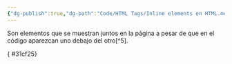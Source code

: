 ```yaml
---
{"dg-publish":true,"dg-path":"Code/HTML Tags/Inline elements en HTML.md","permalink":"/code/html-tags/inline-elements-en-html/","created":"2024-03-31T23:22","updated":"2024-03-31T23:22"}
---
```


Son elementos que se muestran juntos en la página a pesar de que en el código aparezcan uno debajo del otro[^5].

{ #31cf25}
